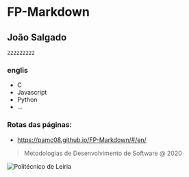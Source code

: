 # FP-Markdown

## João Salgado

`222222222`

### englis
- C
- Javascript
- Python
- ...

### Rotas das páginas:

- https://pamc08.github.io/FP-Markdown/#/en/

> Metodologias de Desenvolvimento de Software @ 2020

![Politécnico de Leiria](https://eduportugal.eu/wp-content/uploads/2017/08/eduportugal_ipleiria_n.jpg)